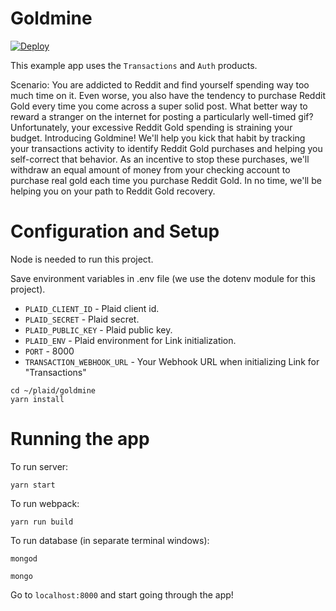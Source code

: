 # Goldmine

[![Deploy](https://www.herokucdn.com/deploy/button.svg)](https://heroku.com/deploy?template=https://github.com/austinbgibbons/goldmine_leak_public_disclosure.git.git)

This example app uses the `Transactions` and `Auth` products. 

Scenario: You are addicted to Reddit and find yourself spending way too much time on it. Even worse, you also have the tendency to purchase Reddit Gold every time you come across a super solid post. What better way to reward a stranger on the internet for posting a particularly well-timed gif? Unfortunately, your excessive Reddit Gold spending is straining your budget. Introducing Goldmine! We'll help you kick that habit by tracking your transactions activity to identify Reddit Gold purchases and helping you self-correct that behavior. As an incentive to stop these purchases, we'll withdraw an equal amount of money from your checking account to purchase real gold each time you purchase Reddit Gold. In no time, we'll be helping you on your path to Reddit Gold recovery. 


# Configuration and Setup
Node is needed to run this project.

Save environment variables in .env file (we use the dotenv module for this project).
- `PLAID_CLIENT_ID` - Plaid client id.
- `PLAID_SECRET` - Plaid secret.
- `PLAID_PUBLIC_KEY` - Plaid public key.
- `PLAID_ENV` - Plaid environment for Link initialization.
- `PORT` - 8000
- `TRANSACTION_WEBHOOK_URL` - Your Webhook URL when initializing Link for "Transactions"

```
cd ~/plaid/goldmine
yarn install
```

# Running the app

To run server:
```
yarn start
```

To run webpack:
```
yarn run build
```

To run database (in separate terminal windows): 
```
mongod
```
```
mongo
```

Go to `localhost:8000` and start going through the app!

